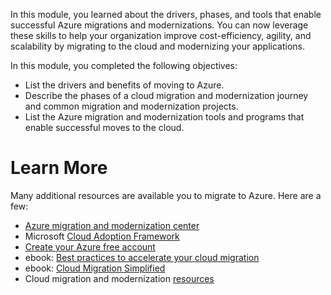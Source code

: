 In this module, you learned about the drivers, phases, and tools that enable successful Azure migrations and modernizations. You can now leverage these skills to help your organization improve cost-efficiency, agility, and scalability by migrating to the cloud and modernizing your applications.

In this module, you completed the following objectives:

- List the drivers and benefits of moving to Azure.
- Describe the phases of a cloud migration and modernization journey and common migration and modernization projects.
- List the Azure migration and modernization tools and programs that enable successful moves to the cloud.

# Learn More

Many additional resources are available you to migrate to Azure. Here are a few:

- [Azure migration and modernization center](https://azure.microsoft.com/migration/?azure-portal=true)
- Microsoft [Cloud Adoption Framework](https://azure.microsoft.com/cloud-adoption-framework/?azure-portal=true)
- [Create your Azure free account](https://azure.microsoft.com/free/?azure-portal=true)
- ebook: [Best practices to accelerate your cloud migration](https://techcommunity.microsoft.com/t5/azure-migration-and/best-practices-for-accelerating-cloud-migration/ba-p/1534495)
- ebook: [Cloud Migration Simplified](https://azure.microsoft.com/resources/cloud-migration-simplified/?azure-portal=true)
- Cloud migration and modernization [resources](https://azure.microsoft.com/migration/resources/?azure-portal=true)
